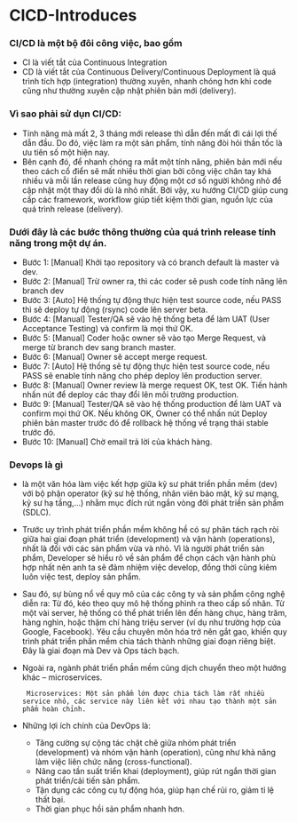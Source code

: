 # CICD-Introduces
### CI/CD là một bộ đôi công việc, bao gồm
- CI là viết tắt của Continuous Integration
- CD là viết tắt của Continuous Delivery/Continuous Deployment
là quá trình tích hợp (integration) thường xuyên, nhanh chóng hơn khi code cũng như thường xuyên cập nhật phiên bản mới (delivery).

### Vì sao phải sử dụn CI/CD:
- Tính năng mà mất 2, 3 tháng mới release thì dẫn đến mất đi cái lợi thế dẫn đầu. Do đó, việc làm ra một sản phẩm, tính năng đòi hỏi thần tốc là ưu tiên số một hiện nay.
- Bên cạnh đó, để nhanh chóng ra mắt một tính năng, phiên bản mới nếu theo cách cổ điển sẽ mất nhiều thời gian bởi công việc chân tay khá nhiều và mỗi lần release cũng huy động một cơ số người không nhỏ để cập nhật một thay đổi dù là nhỏ nhất. Bởi vậy, xu hướng CI/CD giúp cung cấp các framework, workflow giúp tiết kiệm thời gian, nguồn lực của quá trình release (delivery).

### Dưới đây là các bước thông thường của quá trình release tính năng trong một dự án.
- Bước 1: [Manual] Khởi tạo repository và có branch default là master và dev.
- Bước 2: [Manual] Trừ owner ra, thì các coder sẽ push code tính năng lên branch dev
- Bước 3: [Auto] Hệ thống tự động thực hiện test source code, nếu PASS thì sẽ deploy tự động (rsync) code lên server beta.
- Bước 4: [Manual] Tester/QA sẽ vào hệ thống beta để làm UAT (User Acceptance Testing) và confirm là mọi thứ OK.
- Bước 5: [Manual] Coder hoặc owner sẽ vào tạo Merge Request, và merge từ branch dev sang branch master.
- Bước 6: [Manual] Owner sẽ accept merge request.
- Bước 7: [Auto] Hệ thống sẽ tự động thực hiện test source code, nếu PASS sẽ enable tính năng cho phép deploy lên production server.
- Bước 8: [Manual] Owner review là merge request OK, test OK. Tiến hành nhấn nút để deploy các thay đổi lên môi trường production.
- Bước 9: [Manual] Tester/QA sẽ vào hệ thống production để làm UAT và confirm mọi thứ OK. Nếu không OK, Owner có thể nhấn nút Deploy phiên bản master trước đó để rollback hệ thống về trạng thái stable trước đó.
- Bước 10: [Manual] Chờ email trả lời của khách hàng.

### Devops là gì
- là một văn hóa làm việc kết hợp giữa kỹ sư phát triển phần mềm (dev) với bộ phận operator (kỹ sư hệ thống, nhân viên bảo mật, kỹ sư mạng, kỹ sư hạ tầng,...) nhằm mục đích rút ngắn vòng đời phát triển sản phẩm (SDLC).
- Trước uy trình phát triển phần mềm không hề có sự phân tách rạch ròi giữa hai giai đoạn phát triển (development) và vận hành (operations), nhất là đối với các sản phẩm vừa và nhỏ. Vì là người phát triển sản phẩm, Developer sẽ hiểu rõ về sản phẩm để chọn cách vận hành phù hợp nhất nên anh ta sẽ đảm nhiệm việc develop, đồng thời cũng kiêm luôn việc test, deploy sản phẩm.
- Sau đó, sự bùng nổ về quy mô của các công ty và sản phẩm công nghệ diễn ra: Từ đó, kéo theo quy mô hệ thống phình ra theo cấp số nhân. Từ một vài server, hệ thống có thể phát triển lên đến hàng chục, hàng trăm, hàng nghìn, hoặc thậm chí hàng triệu server (ví dụ như trường hợp của Google, Facebook).
Yêu cầu chuyên môn hóa trở nên gắt gao, khiến quy trình phát triển phần mềm chia tách thành những giai đoạn riêng biệt. Đây là giai đoạn mà Dev và Ops tách bạch.
- Ngoài ra, ngành phát triển phần mềm cũng dịch chuyển theo một hướng khác – microservices.

    ``` Microservices: Một sản phẩm lớn được chia tách làm rất nhiều service nhỏ, các service này liên kết với nhau tạo thành một sản phẩm hoàn chỉnh.```
- Những lợi ích chính của DevOps là:
    - Tăng cường sự cộng tác chặt chẽ giữa nhóm phát triển (development) và nhóm vận hành (operation), cũng như khả năng làm việc liên chức năng (cross-functional).
    - Nâng cao tần suất triển khai (deployment), giúp rút ngắn thời gian phát triển/cải tiến sản phẩm.
    - Tận dụng các công cụ tự động hóa, giúp hạn chế rủi ro, giảm tỉ lệ thất bại.
    - Thời gian phục hồi sản phẩm nhanh hơn.
